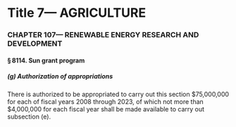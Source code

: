 
# Title 7— AGRICULTURE
### CHAPTER 107— RENEWABLE ENERGY RESEARCH AND DEVELOPMENT
#### § 8114. Sun grant program
##### (g) Authorization of appropriations

There is authorized to be appropriated to carry out this section $75,000,000 for each of fiscal years 2008 through 2023, of which not more than $4,000,000 for each fiscal year shall be made available to carry out subsection (e).
